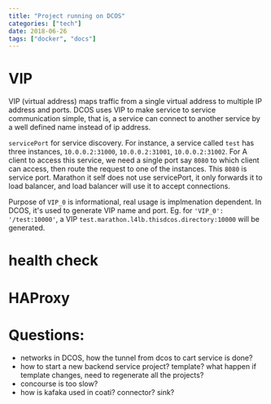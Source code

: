 ```yaml
---
title: "Project running on DCOS"
categories: ["tech"]
date: 2018-06-26
tags: ["docker", "docs"]
---
```


# VIP
VIP (virtual address) maps traffic from a single virtual address to multiple IP address and ports. DCOS uses VIP to make service to service communication simple, that is, a service can
connect to another service by a well defined name instead of ip address.

`servicePort` for service discovery. For instance, a service called `test` has three instances, `10.0.0.2:31000`, `10.0.0.2:31001`, `10.0.0.2:31002`.
For A client to access this service, we need a single port say `8080` to which client can access, then route the request to one of the instances. This `8080` is service port.
Marathon it self does not use servicePort, it only forwards it to load balancer, and load balancer will use it to accept connections.

Purpose of `VIP_0` is informational, real usage is implmenation dependent. In DCOS, it's used to generate VIP name and port. Eg. for `'VIP_0': '/test:10000'`, a VIP
`test.marathon.l4lb.thisdcos.directory:10000` will be generated.

# health check

# HAProxy

# Questions:
- networks in DCOS, how the tunnel from dcos to cart service is done?
- how to start a new backend service project? template? what happen if template changes, need to regenerate all the projects?
- concourse is too slow?
- how is kafaka used in coati? connector? sink?
